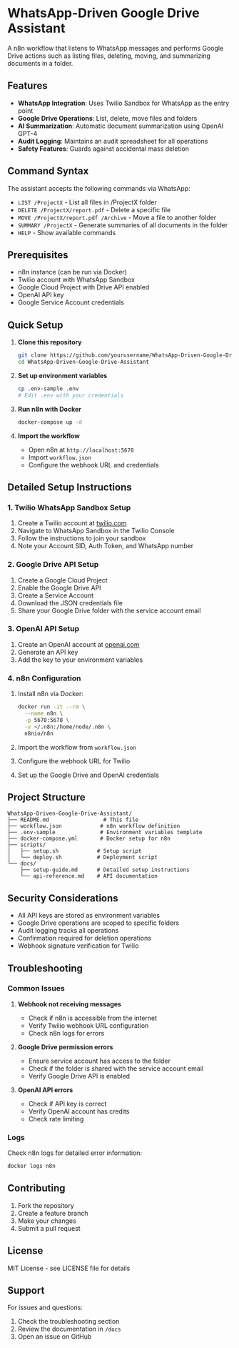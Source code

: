# WhatsApp-Driven Google Drive Assistant

A n8n workflow that listens to WhatsApp messages and performs Google Drive actions such as listing files, deleting, moving, and summarizing documents in a folder.

## Features

- **WhatsApp Integration**: Uses Twilio Sandbox for WhatsApp as the entry point
- **Google Drive Operations**: List, delete, move files and folders
- **AI Summarization**: Automatic document summarization using OpenAI GPT-4
- **Audit Logging**: Maintains an audit spreadsheet for all operations
- **Safety Features**: Guards against accidental mass deletion

## Command Syntax

The assistant accepts the following commands via WhatsApp:

- `LIST /ProjectX` - List all files in /ProjectX folder
- `DELETE /ProjectX/report.pdf` - Delete a specific file
- `MOVE /ProjectX/report.pdf /Archive` - Move a file to another folder
- `SUMMARY /ProjectX` - Generate summaries of all documents in the folder
- `HELP` - Show available commands

## Prerequisites

- n8n instance (can be run via Docker)
- Twilio account with WhatsApp Sandbox
- Google Cloud Project with Drive API enabled
- OpenAI API key
- Google Service Account credentials

## Quick Setup

1. **Clone this repository**
   ```bash
   git clone https://github.com/yourusername/WhatsApp-Driven-Google-Drive-Assistant.git
   cd WhatsApp-Driven-Google-Drive-Assistant
   ```

2. **Set up environment variables**
   ```bash
   cp .env-sample .env
   # Edit .env with your credentials
   ```

3. **Run n8n with Docker**
   ```bash
   docker-compose up -d
   ```

4. **Import the workflow**
   - Open n8n at `http://localhost:5678`
   - Import `workflow.json`
   - Configure the webhook URL and credentials

## Detailed Setup Instructions

### 1. Twilio WhatsApp Sandbox Setup

1. Create a Twilio account at [twilio.com](https://twilio.com)
2. Navigate to WhatsApp Sandbox in the Twilio Console
3. Follow the instructions to join your sandbox
4. Note your Account SID, Auth Token, and WhatsApp number

### 2. Google Drive API Setup

1. Create a Google Cloud Project
2. Enable the Google Drive API
3. Create a Service Account
4. Download the JSON credentials file
5. Share your Google Drive folder with the service account email

### 3. OpenAI API Setup

1. Create an OpenAI account at [openai.com](https://openai.com)
2. Generate an API key
3. Add the key to your environment variables

### 4. n8n Configuration

1. Install n8n via Docker:
   ```bash
   docker run -it --rm \
     --name n8n \
     -p 5678:5678 \
     -v ~/.n8n:/home/node/.n8n \
     n8nio/n8n
   ```

2. Import the workflow from `workflow.json`
3. Configure the webhook URL for Twilio
4. Set up the Google Drive and OpenAI credentials

## Project Structure

```
WhatsApp-Driven-Google-Drive-Assistant/
├── README.md                 # This file
├── workflow.json            # n8n workflow definition
├── .env-sample              # Environment variables template
├── docker-compose.yml       # Docker setup for n8n
├── scripts/
│   ├── setup.sh            # Setup script
│   └── deploy.sh           # Deployment script
└── docs/
    ├── setup-guide.md      # Detailed setup instructions
    └── api-reference.md    # API documentation
```

## Security Considerations

- All API keys are stored as environment variables
- Google Drive operations are scoped to specific folders
- Audit logging tracks all operations
- Confirmation required for deletion operations
- Webhook signature verification for Twilio

## Troubleshooting

### Common Issues

1. **Webhook not receiving messages**
   - Check if n8n is accessible from the internet
   - Verify Twilio webhook URL configuration
   - Check n8n logs for errors

2. **Google Drive permission errors**
   - Ensure service account has access to the folder
   - Check if the folder is shared with the service account email
   - Verify Google Drive API is enabled

3. **OpenAI API errors**
   - Check if API key is correct
   - Verify OpenAI account has credits
   - Check rate limiting

### Logs

Check n8n logs for detailed error information:
```bash
docker logs n8n
```

## Contributing

1. Fork the repository
2. Create a feature branch
3. Make your changes
4. Submit a pull request

## License

MIT License - see LICENSE file for details

## Support

For issues and questions:
1. Check the troubleshooting section
2. Review the documentation in `/docs`
3. Open an issue on GitHub
